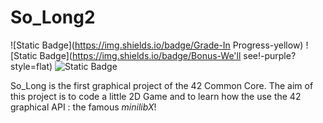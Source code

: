 # So_Long2
![Static Badge](https://img.shields.io/badge/Grade-In Progress-yellow) ![Static Badge](https://img.shields.io/badge/Bonus-We'll see!-purple?style=flat) ![Static Badge](https://img.shields.io/badge/Language-C-blue?style=flat)

So_Long is the first graphical project of the 42 Common Core.
The aim of this project is to code a little 2D Game and to learn how the use the 42 graphical API : the famous *minilibX*!